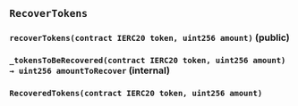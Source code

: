 ## `RecoverTokens`






### `recoverTokens(contract IERC20 token, uint256 amount)` (public)





### `_tokensToBeRecovered(contract IERC20 token, uint256 amount) → uint256 amountToRecover` (internal)






### `RecoveredTokens(contract IERC20 token, uint256 amount)`





